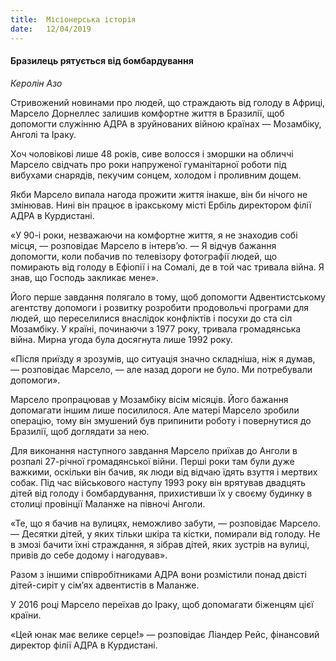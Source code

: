 ```yaml
---
title:  Місіонерська історія
date:   12/04/2019
---
```


#### Бразилець рятується від бомбардування
_Керолін Азо_

Стривожений новинами про людей, що страждають від голоду в Африці, Марсело Дорнеллес залишив комфортне життя в Бразилії, щоб допомогти служінню АДРА в зруйнованих війною країнах — Мозамбіку, Анголі та Іраку.

Хоч чоловікові лише 48 років, сиве волосся і зморшки на обличчі Марсело свідчать про роки напруженої гуманітарної роботи під вибухами снарядів, пекучим сонцем, холодом і проливним дощем.

Якби Марсело випала нагода прожити життя інакше, він би нічого не змінював. Нині він працює в іракському місті Ербіль директором філії АДРА в Курдистані.

«У 90-і роки, незважаючи на комфортне життя, я не знаходив собі місця, — розповідає Марсело в інтерв’ю. — Я відчув бажання допомогти, коли побачив по телевізору фотографії людей, що помирають від голоду в Ефіопії і на Сомалі, де в той час тривала війна. Я знав, що Господь закликає мене».

Його перше завдання полягало в тому, щоб допомогти Адвентистському агентству допомоги і розвитку розробити продовольчі програми для людей, що переселилися внаслідок конфліктів і посухи до ста сіл Мозамбіку. У країні, починаючи з 1977 року, тривала громадянська війна. Мирна угода була досягнута лише 1992 року.

«Після приїзду я зрозумів, що ситуація значно складніша, ніж я думав, — розповідає Марсело, — але назад дороги не було. Ми потребували допомоги».

Марсело пропрацював у Мозамбіку вісім місяців. Його бажання допомагати іншим лише посилилося. Але матері Марсело зробили операцію, тому він змушений був припинити роботу і повернутися до Бразилії, щоб доглядати за нею.

Для виконання наступного завдання Марсело приїхав до Анголи в розпалі 27-річної громадянської війни. Перші роки там були дуже важкими, оскільки він бачив, як люди від відчаю їдять взуття і мертвих собак. Під час військового наступу 1993 року він врятував двадцять дітей від голоду і бомбардування, прихистивши їх у своєму будинку в столиці провінції Маланже на півночі Анголи.

«Те, що я бачив на вулицях, неможливо забути, — розповідає Марсело. — Десятки дітей, у яких тільки шкіра та кістки, помирали від голоду. Не в змозі бачити їхні страждання, я зібрав дітей, яких зустрів на вулиці, привів до себе додому і нагодував».

Разом з іншими співробітниками АДРА вони розмістили понад двісті дітей-сиріт у сім’ях адвентистів в Маланже.

У 2016 році Марсело переїхав до Іраку, щоб допомагати біженцям цієї країни.

«Цей юнак має велике серце!» — розповідає Ліандер Рейс, фінансовий директор філії АДРА в Курдистані.